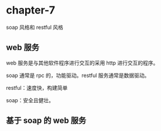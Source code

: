 # chapter-7

soap 风格和 restful 风格

## web 服务

web 服务是与其他软件程序进行交互的采用 http 进行交互的程序。

soap 通常是 rpc 的，功能驱动。restful 服务通常是数据驱动。

restful：速度快，构建简单

soap：安全且健壮。

## 基于 soap 的 web 服务